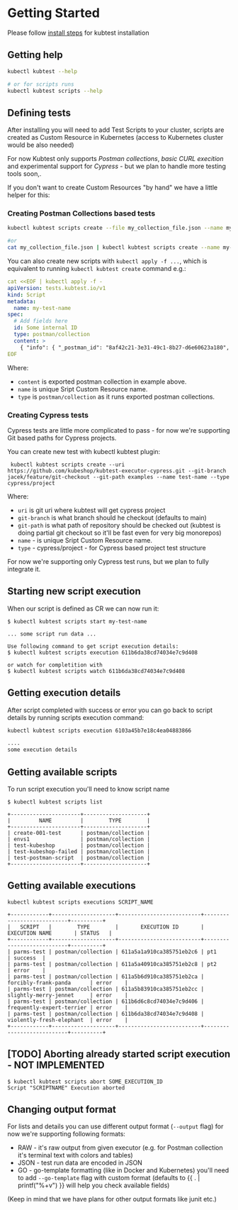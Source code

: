 # Getting Started 

Please follow [install steps](/docs/installing.md) for kubtest installation

## Getting help 

```sh
kubectl kubtest --help 

# or for scripts runs
kubectl kubtest scripts --help 
```

## Defining tests

After installing you will need to add Test Scripts to your cluster, scripts are created as Custom Resource in Kubernetes
(access to Kubernetes cluster would be also needed)

For now Kubtest only supports  *Postman collections*, *basic CURL execition* and experimental support for *Cypress* - but we plan to handle more testing tools soon,.

If you don't want to create Custom Resources "by hand" we have a little helper for this: 

### Creating Postman Collections based tests

```sh
kubectl kubtest scripts create --file my_collection_file.json --name my-test-name

#or 
cat my_collection_file.json | kubectl kubtest scripts create --name my-test-name
```

You can also create new scripts with `kubectl apply -f ...`, 
which is equivalent to running `kubectl kubtest create` command e.g.:

```yaml
cat <<EOF | kubectl apply -f -
apiVersion: tests.kubtest.io/v1
kind: Script
metadata:
  name: my-test-name
spec:
  # Add fields here
  id: Some internal ID 
  type: postman/collection
  content: >
    { "info": { "_postman_id": "8af42c21-3e31-49c1-8b27-d6e60623a180", "name": "Kubeshop", "schema": "https://schema.getpostman.com/json/collection/v2.1.0/collection.json" }, "item": [ { "name": "Home", "event": [ { "listen": "test", "script": { "exec": [ "pm.test(\"Body matches string\", function () {", "    pm.expect(pm.response.text()).to.include(\"K8s Accelerator\");", "});" ], "type": "text/javascript" } } ], "request": { "method": "GET", "header": [], "url": { "raw": "https://kubeshop.io/", "protocol": "https", "host": [ "kubeshop", "io" ], "path": [ "" ] } }, "response": [] }, { "name": "Team", "event": [ { "listen": "test", "script": { "exec": [ "pm.test(\"Status code is 200\", function () {", "    pm.response.to.have.status(200);", "});", "", "pm.test(\"Body matches string\", function () {", "    pm.expect(pm.response.text()).to.include(\"Jacek Wysocki\");", "});" ], "type": "text/javascript" } } ], "request": { "method": "GET", "header": [], "url": { "raw": "https://kubeshop.io/our-team", "protocol": "https", "host": [ "kubeshop", "io" ], "path": [ "our-team" ] } }, "response": [] } ] }
EOF
```

Where:

- `content` is exported postman collection in example above. 
- `name` is unique Sript Custom Resource name. 
- `type` is `postman/collection` as it runs exported postman collections.

### Creating Cypress tests

Cypress tests are little more complicated to pass - for now we're supporting Git based paths for Cypress projects.

You can create new test with kubectl kubtest plugin: 

```
 kubectl kubtest scripts create --uri https://github.com/kubeshop/kubtest-executor-cypress.git --git-branch jacek/feature/git-checkout --git-path examples --name test-name --type cypress/project
```

Where: 
- `uri` is git uri where kubtest will get cypress project
- `git-branch` is what branch should he checkout (defaults to main)
- `git-path` is what path of repository should be checked out (kubtest is doing partial git checkout so it'll be fast even for very big monorepos)
- `name` - is unique Sript Custom Resource name. 
- `type` - cypress/project - for Cypress based project test structure

For now we're supporting only Cypress test runs, but we plan to fully integrate it.


## Starting new script execution 

When our script is defined as CR we can now run it: 
```shell
$ kubectl kubtest scripts start my-test-name 

... some script run data ...

Use following command to get script execution details:
$ kubectl kubtest scripts execution 611b6da38cd74034e7c9d408

or watch for completition with
$ kubectl kubtest scripts watch 611b6da38cd74034e7c9d408

```

## Getting execution details
After script completed with success or error you can go back to script details by running 
scripts execution command:

```sh
kubectl kubtest scripts execution 6103a45b7e18c4ea04883866

....
some execution details
```

## Getting available scripts

To run script execution you'll need to know script name

```shell
$ kubectl kubtest scripts list

+----------------------+--------------------+
|         NAME         |        TYPE        |
+----------------------+--------------------+
| create-001-test      | postman/collection |
| envs1                | postman/collection |
| test-kubeshop        | postman/collection |
| test-kubeshop-failed | postman/collection |
| test-postman-script  | postman/collection |
+----------------------+--------------------+

```
 
## Getting available executions

```shell
kubectl kubtest scripts executions SCRIPT_NAME

+------------+--------------------+--------------------------+---------------------------+----------+
|   SCRIPT   |        TYPE        |       EXECUTION ID       |      EXECUTION NAME       | STATUS   |
+------------+--------------------+--------------------------+---------------------------+----------+
| parms-test | postman/collection | 611a5a1a910ca385751eb2c6 | pt1                       | success  |
| parms-test | postman/collection | 611a5a40910ca385751eb2c8 | pt2                       | error    |
| parms-test | postman/collection | 611a5b6d910ca385751eb2ca | forcibly-frank-panda      | error    |
| parms-test | postman/collection | 611a5b83910ca385751eb2cc | slightly-merry-jennet     | error    |
| parms-test | postman/collection | 611b6d6c8cd74034e7c9d406 | frequently-expert-terrier | error    |
| parms-test | postman/collection | 611b6da38cd74034e7c9d408 | violently-fresh-elephant  | error    |
+------------+--------------------+--------------------------+---------------------------+----------+
```

## [TODO] Aborting already started script execution - NOT IMPLEMENTED
```shell
$ kubectl kubtest scripts abort SOME_EXECUTION_ID
Script "SCRIPTNAME" Execution aborted
```

## Changing output format

For lists and details you can use different output format (`--output` flag) for now we're supporting following formats:

- RAW - it's raw output from given executor (e.g. for Postman collection it's terminal text with colors and tables)
- JSON - test run data are encoded in JSON 
- GO - go-template formatting (like in Docker and Kubernetes) you'll need to add `--go-template` flag with custom format (defaults to {{ . | printf("%+v") }} will help you check available fields) 

(Keep in mind that we have plans for other output formats like junit etc.)
